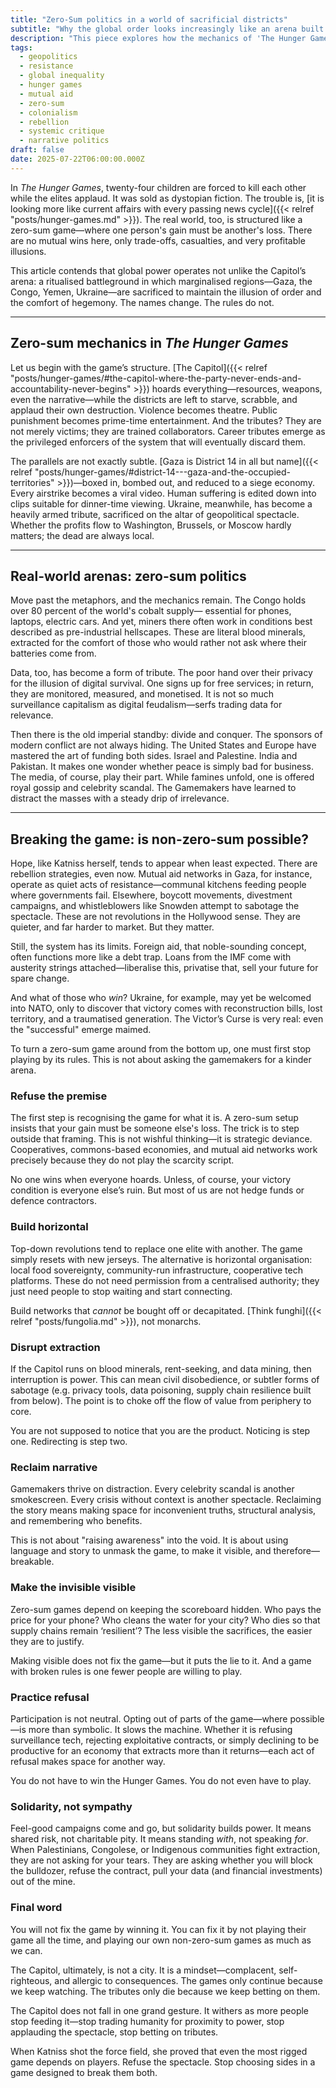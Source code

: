 ```yaml
---
title: "Zero-Sum politics in a world of sacrificial districts"
subtitle: "Why the global order looks increasingly like an arena built for other people’s suffering"
description: "This piece explores how the mechanics of 'The Hunger Games' mirror real-world geopolitics. From Gaza to the Congo, zero-sum power games sacrifice the periphery to feed the core. I argue that the only winning move is to reject the game entirely."
tags:
  - geopolitics
  - resistance
  - global inequality
  - hunger games
  - mutual aid
  - zero-sum
  - colonialism
  - rebellion
  - systemic critique
  - narrative politics
draft: false
date: 2025-07-22T06:00:00.000Z
---
```


In *The Hunger Games*, twenty-four children are forced to kill each other while the elites applaud. It was sold as 
dystopian fiction. The trouble is, [it is looking more like current affairs with every passing news 
cycle]({{< relref "posts/hunger-games.md" >}}). The real world, too, is structured like a zero-sum game—where one 
person's gain must be another's loss. There are no mutual wins here, only trade-offs, casualties, and very profitable illusions.

This article contends that global power operates not unlike the Capitol’s arena: a ritualised battleground in which 
marginalised regions—Gaza, the Congo, Yemen, Ukraine—are sacrificed to maintain the illusion of order and the comfort 
of hegemony. The names change. The rules do not.

---

## Zero-sum mechanics in *The Hunger Games*

Let us begin with the game’s structure. 
[The Capitol]({{< relref "posts/hunger-games/#the-capitol-where-the-party-never-ends-and-accountability-never-begins" >}}) 
hoards everything—resources, weapons, even the narrative—while the 
districts are left to starve, scrabble, and applaud their own destruction. Violence becomes theatre. Public punishment 
becomes prime-time entertainment. And the tributes? They are not merely victims; they are trained collaborators. Career 
tributes emerge as the privileged enforcers of the system that will eventually discard them.

The parallels are not exactly subtle. 
[Gaza is District 14 in all but name]({{< relref "posts/hunger-games/#district-14---gaza-and-the-occupied-territories" >}})—boxed in, bombed out, and reduced to a 
siege economy. Every airstrike becomes a viral video. Human suffering is edited down into clips suitable for 
dinner-time viewing. Ukraine, meanwhile, has become a heavily armed tribute, sacrificed on the altar of geopolitical 
spectacle. Whether the profits flow to Washington, Brussels, or Moscow hardly matters; the dead are always local.

---

## Real-world arenas: zero-sum politics

Move past the metaphors, and the mechanics remain. The Congo holds over 80 percent of the world's cobalt supply—
essential for phones, laptops, electric cars. And yet, miners there often work in conditions best described as 
pre-industrial hellscapes. These are literal blood minerals, extracted for the comfort of those who would rather not 
ask where their batteries come from.

Data, too, has become a form of tribute. The poor hand over their privacy for the illusion of digital survival. 
One signs up for free services; in return, they are monitored, measured, and monetised. It is not so much surveillance 
capitalism as digital feudalism—serfs trading data for relevance.

Then there is the old imperial standby: divide and conquer. The sponsors of modern conflict are not always hiding. 
The United States and Europe have mastered the art of funding both sides. Israel and Palestine. India and Pakistan. 
It makes one wonder whether peace is simply bad for business. The media, of course, play their part. While famines 
unfold, one is offered royal gossip and celebrity scandal. The Gamemakers have learned to distract the masses with 
a steady drip of irrelevance.

---

## Breaking the game: is non-zero-sum possible?

Hope, like Katniss herself, tends to appear when least expected. There are rebellion strategies, even now. Mutual 
aid networks in Gaza, for instance, operate as quiet acts of resistance—communal kitchens feeding people where 
governments fail. Elsewhere, boycott movements, divestment campaigns, and whistleblowers like Snowden attempt to 
sabotage the spectacle. These are not revolutions in the Hollywood sense. They are quieter, and far harder to market. 
But they matter.

Still, the system has its limits. Foreign aid, that noble-sounding concept, often functions more like a debt trap. 
Loans from the IMF come with austerity strings attached—liberalise this, privatise that, sell your future for spare 
change.

And what of those who *win*? Ukraine, for example, may yet be welcomed into NATO, only to discover that victory comes 
with reconstruction bills, lost territory, and a traumatised generation. The Victor’s Curse is very real: even the 
"successful" emerge maimed.

To turn a zero-sum game around from the bottom up, one must first stop playing by its rules. This is not about asking 
the gamemakers for a kinder arena.

### Refuse the premise

The first step is recognising the game for what it is. A zero-sum setup insists that your gain must be someone else's 
loss. The trick is to step outside that framing. This is not wishful thinking—it is strategic deviance. Cooperatives, 
commons-based economies, and mutual aid networks work precisely because they do not play the scarcity script.

No one wins when everyone hoards. Unless, of course, your victory condition is everyone else’s ruin. But most of 
us are not hedge funds or defence contractors.

### Build horizontal

Top-down revolutions tend to replace one elite with another. The game simply resets with new jerseys. The alternative 
is horizontal organisation: local food sovereignty, community-run infrastructure, cooperative tech platforms. 
These do not need permission from a centralised authority; they just need people to stop waiting and start connecting.

Build networks that *cannot* be bought off or decapitated. [Think funghi]({{< relref "posts/fungolia.md" >}}), not monarchs.

### Disrupt extraction

If the Capitol runs on blood minerals, rent-seeking, and data mining, then interruption is power. This can mean 
civil disobedience, or subtler forms of sabotage (e.g. privacy tools, data poisoning, supply chain resilience built 
from below). The point is to choke off the flow of value from periphery to core.

You are not supposed to notice that you are the product. Noticing is step one. Redirecting is step two.

### Reclaim narrative

Gamemakers thrive on distraction. Every celebrity scandal is another smokescreen. Every crisis without context is 
another spectacle. Reclaiming the story means making space for inconvenient truths, structural analysis, and 
remembering who benefits.

This is not about "raising awareness" into the void. It is about using language and story to unmask the game, to 
make it visible, and therefore—breakable.

### Make the invisible visible

Zero-sum games depend on keeping the scoreboard hidden. Who pays the price for your phone? Who cleans the water 
for your city? Who dies so that supply chains remain ‘resilient’? The less visible the sacrifices, the easier they 
are to justify.

Making visible does not fix the game—but it puts the lie to it. And a game with broken rules is one fewer people are 
willing to play.

### Practice refusal

Participation is not neutral. Opting out of parts of the game—where possible—is more than symbolic. It slows the 
machine. Whether it is refusing surveillance tech, rejecting exploitative contracts, or simply declining to be 
productive for an economy that extracts more than it returns—each act of refusal makes space for another way.

You do not have to win the Hunger Games. You do not even have to play.

### Solidarity, not sympathy

Feel-good campaigns come and go, but solidarity builds power. It means shared risk, not charitable pity. It means 
standing *with*, not speaking *for*. When Palestinians, Congolese, or Indigenous communities fight extraction, they 
are not asking for your tears. They are asking whether you will block the bulldozer, refuse the contract, pull 
your data (and financial investments) out of the mine.

### Final word

You will not fix the game by winning it. You can fix it by not playing their game all the time, and playing our own 
non-zero-sum games as much as we can.

The Capitol, ultimately, is not a city. It is a mindset—complacent, self-righteous, and allergic to consequences. 
The games only continue because we keep watching. The tributes only die because we keep betting on them.

The Capitol does not fall in one grand gesture. It withers as more people stop feeding it—stop trading humanity 
for proximity to power, stop applauding the spectacle, stop betting on tributes.

When Katniss shot the force field, she proved that even the most rigged game depends on players. Refuse the spectacle. 
Stop choosing sides in a game designed to break them both.
